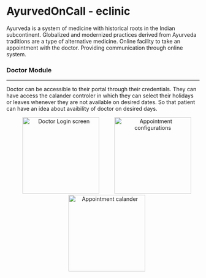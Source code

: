 # AyurvedOnCall - eclinic

Ayurveda is a system of medicine with historical roots in the Indian subcontinent. Globalized and modernized practices derived from Ayurveda traditions are a type of alternative medicine. Online facility to take an appointment with the doctor. Providing communication through online system.



### Doctor Module
------------
Doctor can be accessible to their portal through their credentials. They can have access the calander controler in which they can select their holidays or leaves whenever they are not available on desired dates. So that patient can have an idea about avaibility of doctor on desired days.

<div style="display:block; text-align:center"><a style="padding:10px;margin-left:20px;" target="_blank" href="https://raw.githubusercontent.com/ankitkanojia/eClinic/development/AyurvedOnCall/Screens/3.png"><img height="200" width="200" src="https://raw.githubusercontent.com/ankitkanojia/eClinic/development/AyurvedOnCall/Screens/3.png" alt="Doctor Login screen" /></a><a style="padding:10px;margin-left:20px;" target="_blank" href="https://raw.githubusercontent.com/ankitkanojia/eClinic/development/AyurvedOnCall/Screens/5.png"><img height="200" width="200" src="https://raw.githubusercontent.com/ankitkanojia/eClinic/development/AyurvedOnCall/Screens/5.png" alt="Appointment configurations" /></a><a  style="padding:10px;margin-left:20px;" target="_blank" href="https://raw.githubusercontent.com/ankitkanojia/eClinic/development/AyurvedOnCall/Screens/6.png"><img height="200" width="200" src="https://raw.githubusercontent.com/ankitkanojia/eClinic/development/AyurvedOnCall/Screens/6.png" alt="Appointment calander" /></a></div>
